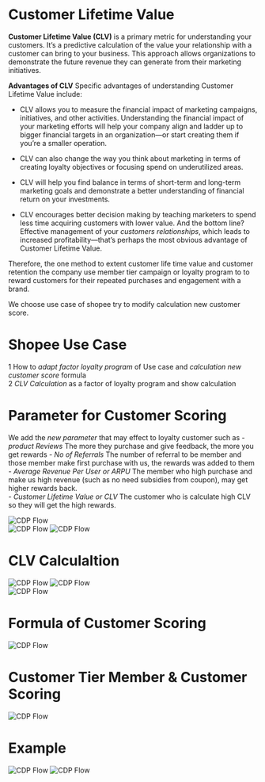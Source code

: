 # Customer Lifetime Value
**Customer Lifetime Value (CLV)** is a primary metric for understanding your customers. It’s a predictive calculation of the value your relationship with a customer can bring to your business. This approach allows organizations to demonstrate the future revenue they can generate from their marketing initiatives.     

**Advantages of CLV**
Specific advantages of understanding Customer Lifetime Value include:     

- CLV allows you to measure the financial impact of marketing campaigns, initiatives, and other activities.
Understanding the financial impact of your marketing efforts will help your company align and ladder up to bigger financial targets in an organization—or start creating them if you’re a smaller operation.

- CLV can also change the way you think about marketing in terms of creating loyalty objectives or focusing spend on underutilized areas.
  
- CLV will help you find balance in terms of short-term and long-term marketing goals and demonstrate a better understanding of financial return on your investments.
  
- CLV encourages better decision making by teaching marketers to spend less time acquiring customers with lower value.
And the bottom line? Effective management of your *customers relationships*, which leads to increased profitability—that’s perhaps the most obvious advantage of Customer Lifetime Value.

Therefore, the one method to extent customer life time value and customer retention the company use member tier campaign or loyalty program to to reward customers for their repeated purchases and engagement with a brand.     

We choose use case of shopee try to modify calculation new customer score.     

# Shopee Use Case     
1 How to *adapt factor loyalty program* of Use case and *calculation new customer score* formula     
2 *CLV Calculation* as a factor of loyalty program and show calculation
# Parameter for Customer Scoring     
We add the *new parameter* that may effect to loyalty customer such as 
*- product Reviews*
  The more they purchase and give feedback, the more you get rewards
*- No of Referrals*
  The number of referral to be member and those member make first purchase with us, the rewards was added to them
*- Average Revenue Per User or ARPU*
  The member who high purchase and make us high revenue (such as no need subsidies from coupon), may get higher rewards back.     
*- Customer Lifetime Value or CLV*
The customer who is calculate high CLV so they will get the high rewards.

![CDP Flow](https://github.com/Pinnun/MADT8101-Seminar-in-Advanced-Analytic/blob/1b73233b9d340b2ee74aa5d3f0b956f65f3c7676/3%20CLV_CustomerScoring/Raw%20Data/1%20Parameter.jpg)   
![CDP Flow](https://github.com/Pinnun/MADT8101-Seminar-in-Advanced-Analytic/blob/1b73233b9d340b2ee74aa5d3f0b956f65f3c7676/3%20CLV_CustomerScoring/Raw%20Data/2%20Parameter.jpg)
![CDP Flow](https://github.com/Pinnun/MADT8101-Seminar-in-Advanced-Analytic/blob/1b73233b9d340b2ee74aa5d3f0b956f65f3c7676/3%20CLV_CustomerScoring/Raw%20Data/3%20Parameter.jpg)
# CLV Calculaltion
![CDP Flow](https://github.com/Pinnun/MADT8101-Seminar-in-Advanced-Analytic/blob/1b73233b9d340b2ee74aa5d3f0b956f65f3c7676/3%20CLV_CustomerScoring/Raw%20Data/1%20CLV%20Cal.jpg) 
![CDP Flow](https://github.com/Pinnun/MADT8101-Seminar-in-Advanced-Analytic/blob/1b73233b9d340b2ee74aa5d3f0b956f65f3c7676/3%20CLV_CustomerScoring/Raw%20Data/2%20CLV%20Cal.jpg
)  
![CDP Flow](https://github.com/Pinnun/MADT8101-Seminar-in-Advanced-Analytic/blob/1b73233b9d340b2ee74aa5d3f0b956f65f3c7676/3%20CLV_CustomerScoring/Raw%20Data/3%20CLV%20Cal.jpg)
# Formula of Customer Scoring     
![CDP Flow](https://github.com/Pinnun/MADT8101-Seminar-in-Advanced-Analytic/blob/1b73233b9d340b2ee74aa5d3f0b956f65f3c7676/3%20CLV_CustomerScoring/Raw%20Data/4%20Formula.jpg)   
# Customer Tier Member & Customer Scoring
![CDP Flow](https://github.com/Pinnun/MADT8101-Seminar-in-Advanced-Analytic/blob/1b73233b9d340b2ee74aa5d3f0b956f65f3c7676/3%20CLV_CustomerScoring/Raw%20Data/5%20Tier.jpg)    
# Example
![CDP Flow](https://github.com/Pinnun/MADT8101-Seminar-in-Advanced-Analytic/blob/1b73233b9d340b2ee74aa5d3f0b956f65f3c7676/3%20CLV_CustomerScoring/Raw%20Data/6%20Example.jpg
)
![CDP Flow](https://github.com/Pinnun/MADT8101-Seminar-in-Advanced-Analytic/blob/1b73233b9d340b2ee74aa5d3f0b956f65f3c7676/3%20CLV_CustomerScoring/Raw%20Data/7%20Output.jpg)
